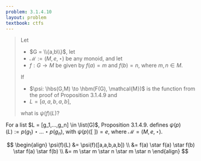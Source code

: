 ```yaml
---
problem: 3.1.4.10 
layout: problem
textbook: ctfs
---
```


> Let 
>  - $G = \\{a,b\\}$, let 
>  - $\mathcal{M} := (M,e,\star)$ be any monoid, and let
>  - $f: G\to M$ be given by $f(a) = m$ and $f(b) = n$, where $m,n\in M$.
>
> If 
>  - $\psi: \hbs(G,M) \to \hbm(F(G), \mathcal{M})$ is the function from the
> proof of Proposition 3.1.4.9 and 
>  - $L = [a,a,b,a,b]$,
>
> what is $\psi(f)(L)$?

For a list $L = [g_1,...,g_n] \in \list(G)$, Proposition 3.1.4.9. defines
$\psi(p)(L) := p(g_1) \star ... \star p(g_n)$, with $\psi(p)(\lbrack\ \rbrack) =
e$, where $\mathcal{M} = (M,e,\star)$.

$$
\begin{align}
\psi(f)(L) &= \psi(f)([a,a,b,a,b]) \\
&= f(a) \star f(a) \star f(b) \star f(a) \star f(b) \\
&= m \star m \star n \star m \star n
\end{align}
$$
